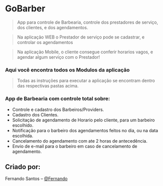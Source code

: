 # GoBarber
> App para controle de Barbearia, controle dos prestadores de serviço, dos clientes, e dos agendamentos.

> Na aplicação WEB o Prestador de serviço pode se cadastrar, e controlar os agendamentos

> Na aplicação Mobile, o cliente consegue conferir horarios vagos, e agendar algum serviço com o Prestador!



### Aqui você encontra todos os Modulos da aplicação

> Todas as instruções para executar a aplicação se encontram dentro das respectivas pastas acima.

### App de Barbearia com controle total sobre:

- Controle e cadastro dos Barbeiros/Providers.
- Cadastro dos Clientes.
- Solicitação de agendamento de Horario pelo cliente, para um barbeiro escolhido.
- Notificação para o barbeiro dos agendamentos feitos no dia, ou na data escolhida.
- Cancelamento do agendamento com ate 2 horas de antecedência.
- Envio de e-mail para o barbeiro em caso de cancelamento de agendamento.







## Criado por:

Fernando Santos – [@Fernando](https://www.linkedin.com/in/fernando-santos-686632122/) 
